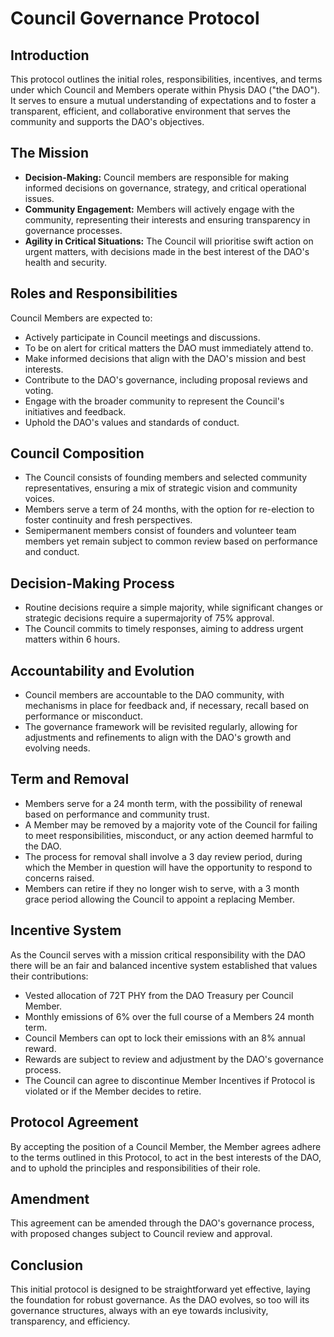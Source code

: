 # Council Governance Protocol

## Introduction

This protocol outlines the initial roles, responsibilities, incentives, and terms under which Council and Members operate within Physis DAO ("the DAO"). It serves to ensure a mutual understanding of expectations and to foster a transparent, efficient, and collaborative environment that serves the community and supports the DAO's objectives.

## The Mission

- **Decision-Making:** Council members are responsible for making informed decisions on governance, strategy, and critical operational issues.
- **Community Engagement:** Members will actively engage with the community, representing their interests and ensuring transparency in governance processes.
- **Agility in Critical Situations:** The Council will prioritise swift action on urgent matters, with decisions made in the best interest of the DAO's health and security.

## Roles and Responsibilities

Council Members are expected to:

- Actively participate in Council meetings and discussions.
- To be on alert for critical matters the DAO must immediately attend to.
- Make informed decisions that align with the DAO's mission and best interests.
- Contribute to the DAO's governance, including proposal reviews and voting.
- Engage with the broader community to represent the Council's initiatives and feedback.
- Uphold the DAO's values and standards of conduct.

## Council Composition

- The Council consists of founding members and selected community representatives, ensuring a mix of strategic vision and community voices.
- Members serve a term of 24 months, with the option for re-election to foster continuity and fresh perspectives.
- Semipermanent members consist of founders and volunteer team members yet remain subject to common review based on performance and conduct.

## Decision-Making Process

- Routine decisions require a simple majority, while significant changes or strategic decisions require a supermajority of 75% approval.
- The Council commits to timely responses, aiming to address urgent matters within 6 hours.

## Accountability and Evolution

- Council members are accountable to the DAO community, with mechanisms in place for feedback and, if necessary, recall based on performance or misconduct.
- The governance framework will be revisited regularly, allowing for adjustments and refinements to align with the DAO's growth and evolving needs.

## Term and Removal

- Members serve for a 24 month term, with the possibility of renewal based on performance and community trust.
- A Member may be removed by a majority vote of the Council for failing to meet responsibilities, misconduct, or any action deemed harmful to the DAO.
- The process for removal shall involve a 3 day review period, during which the Member in question will have the opportunity to respond to concerns raised.
- Members can retire if they no longer wish to serve, with a 3 month grace period allowing the Council to appoint a replacing Member.

## Incentive System

As the Council serves with a mission critical responsibility with the DAO there will be an fair and balanced incentive system established that values their contributions:

- Vested allocation of 72T PHY from the DAO Treasury per Council Member.
- Monthly emissions of 6% over the full course of a Members 24 month term.
- Council Members can opt to lock their emissions with an 8% annual reward.
- Rewards are subject to review and adjustment by the DAO's governance process.
- The Council can agree to discontinue Member Incentives if Protocol is violated or if the Member decides to retire.

## Protocol Agreement

By accepting the position of a Council Member, the Member agrees adhere to the terms outlined in this Protocol, to act in the best interests of the DAO, and to uphold the principles and responsibilities of their role.

## Amendment

This agreement can be amended through the DAO's governance process, with proposed changes subject to Council review and approval.

## Conclusion

This initial protocol is designed to be straightforward yet effective, laying the foundation for robust governance. As the DAO evolves, so too will its governance structures, always with an eye towards inclusivity, transparency, and efficiency.
